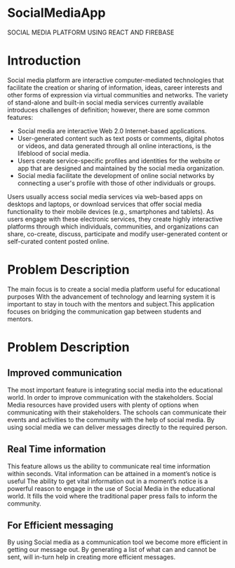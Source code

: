 # SocialMediaApp
SOCIAL MEDIA PLATFORM USING REACT AND FIREBASE

# Introduction
Social media platform are interactive computer-mediated technologies that facilitate
the creation or sharing of information, ideas, career interests and other forms of expression
via virtual communities and networks. The variety of stand-alone and built-in social media
services currently available introduces challenges of definition; however, there are some
common features:
  * Social media are interactive Web 2.0 Internet-based applications.
  * User-generated content such as text posts or comments, digital photos or videos,
  and data generated through all online interactions, is the lifeblood of social media.
  * Users create service-specific profiles and identities for the website or app that are
    designed and maintained by the social media organization.
  * Social media facilitate the development of online social networks by connecting a
    user's profile with those of other individuals or groups.
    
Users usually access social media services via web-based apps on desktops and laptops,
or download services that offer social media functionality to their mobile devices
(e.g., smartphones and tablets). As users engage with these electronic services, they create
highly interactive platforms through which individuals, communities, and organizations
can share, co-create, discuss, participate and modify user-generated content or self-curated
content posted online.

# Problem Description
The main focus is to create a social media platform useful for educational purposes
With the advancement of technology and learning system it is important to stay in touch
with the mentors and subject.This application focuses on bridging the communication gap between students and mentors.

# Problem Description
## Improved communication
The most important feature is integrating social media into the educational world. In order
to improve communication with the stakeholders. Social Media resources have provided
users with plenty of options when communicating with their stakeholders. The schools can
communicate their events and activities to the community with the help of social media.
By using social media we can deliver messages directly to the required person.

## Real Time information
This feature allows us the ability to communicate real time information within seconds.
Vital information can be attained in a moment’s notice is useful The ability to get vital
information out in a moment’s notice is a powerful reason to engage in the use of Social
Media in the educational world. It fills the void where the traditional paper press fails to
inform the community.

## For Efficient messaging
By using Social media as a communication tool we become more efficient in getting our
message out. By generating a list of what can and cannot be sent, will in-turn help in
creating more efficient messages.
